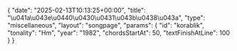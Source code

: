 {
    "date": "2025-02-13T10:13:25+00:00",
    "title": "\u041a\u043e\u0440\u0430\u0431\u043b\u0438\u043a",
    "type": "miscellaneous",
    "layout": "songpage",
    "params": {
        "id": "korablik",
        "tonality": "Hm",
        "year": "1982",
        "chordsStartAt": 50,
        "textFinishAtLine": 100
    }
}